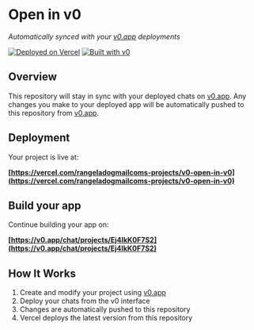 # Open in v0

*Automatically synced with your [v0.app](https://v0.app) deployments*

[![Deployed on Vercel](https://img.shields.io/badge/Deployed%20on-Vercel-black?style=for-the-badge&logo=vercel)](https://vercel.com/rangeladogmailcoms-projects/v0-open-in-v0)
[![Built with v0](https://img.shields.io/badge/Built%20with-v0.app-black?style=for-the-badge)](https://v0.app/chat/projects/Ej4IkK0F7S2)

## Overview

This repository will stay in sync with your deployed chats on [v0.app](https://v0.app).
Any changes you make to your deployed app will be automatically pushed to this repository from [v0.app](https://v0.app).

## Deployment

Your project is live at:

**[https://vercel.com/rangeladogmailcoms-projects/v0-open-in-v0](https://vercel.com/rangeladogmailcoms-projects/v0-open-in-v0)**

## Build your app

Continue building your app on:

**[https://v0.app/chat/projects/Ej4IkK0F7S2](https://v0.app/chat/projects/Ej4IkK0F7S2)**

## How It Works

1. Create and modify your project using [v0.app](https://v0.app)
2. Deploy your chats from the v0 interface
3. Changes are automatically pushed to this repository
4. Vercel deploys the latest version from this repository